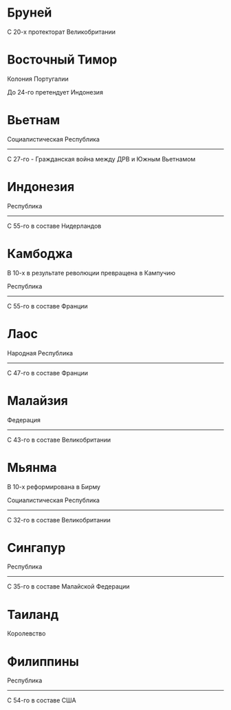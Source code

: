 # Бруней

С 20-х протекторат Великобритании

# Восточный Тимор

Колония Португалии

До 24-го претендует Индонезия

# Вьетнам

Социалистическая Республика

----

С 27-го - Гражданская война между ДРВ и Южным Вьетнамом

# Индонезия

Республика

----

С 55-го в составе Нидерландов

# Камбоджа

В 10-х в результате революции превращена в Кампучию

Республика

----

С 55-го в составе Франции

# Лаос

Народная Республика

----

С 47-го в составе Франции

# Малайзия

Федерация

----

С 43-го в составе Великобритании

# Мьянма

В 10-х реформирована в Бирму

Социалистическая Республика

----

С 32-го в составе Великобритании

# Сингапур

Республика

----

С 35-го в составе Малайской Федерации

# Таиланд

Королевство

# Филиппины

Республика

----

С 54-го в составе США
